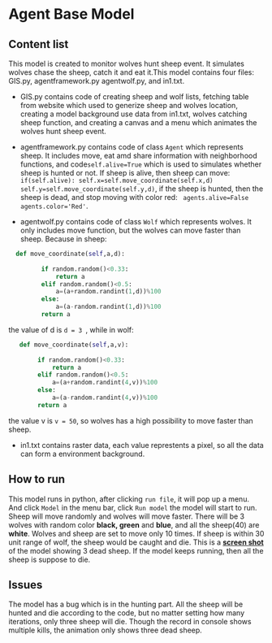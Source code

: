 # Agent Base Model


## Content list
This model is created to monitor wolves hunt sheep event. It simulates wolves chase the sheep, catch it and eat it.This model contains four files: GIS.py, agentframework.py agentwolf.py, and in1.txt.

- GIS.py contains code of creating sheep and wolf lists, fetching table from website which used to generize sheep and wolves location, creating a model background use data from in1.txt, wolves catching sheep function,  and creating a canvas and a menu which animates the wolves hunt sheep event.

- agentframework.py contains code of class `Agent` which represents sheep. It includes move, eat amd share information with neighborhood functions, and code`self.alive=True` which is used to simulates whether sheep is hunted or not. If sheep is alive, then sheep can move: ```if(self.alive):
           self.x=self.move_coordinate(self.x,d)
           self.y=self.move_coordinate(self.y,d)```, if the sheep is hunted, then the sheep is dead, and stop moving with color red: ` agents.alive=False
         agents.color='Red'`.

- agentwolf.py contains code of class `Wolf` which represents wolves. It only includes move function, but the wolves can move faster than sheep. Because in sheep:
    
 ```python 
   def move_coordinate(self,a,d):
     
          if random.random()<0.33:
              return a
          elif random.random()<0.5:
              a=(a+random.randint(1,d))%100
          else:
              a=(a-random.randint(1,d))%100
          return a 
```
 the value of d is `d = 3 `, while in wolf:
  ```python
     def move_coordinate(self,a,v):
       
          if random.random()<0.33:
              return a
          elif random.random()<0.5:
              a=(a+random.randint(4,v))%100
          else:
              a=(a-random.randint(4,v))%100
          return a
```
  the value v is `v = 50`, so wolves has a high possibility to move faster than sheep.

- in1.txt contains raster data, each value represtents a pixel, so all the data can form a environment background.

## How to run
This model runs in python, after clicking `run file`, it will pop up a menu. And click `Model` in the menu bar, click `Run model` the model will start to run. Sheep will move randomly and wolves will move faster. There will be 3 wolves with random color **black, green** and **blue**, and all the sheep(40) are **white**. Wolves and sheep are set to move only 10 times. If sheep is within 30 unit range of wolf, the sheep would be caught and die. This is a **[screen shot](hunting.png)** of the model showing 3 dead sheep. If the model keeps running, then all the sheep is suppose to die.

## Issues
The model has a bug which is in the hunting part. All the sheep will be hunted and die according to the code, but no matter setting how many iterations, only three sheep will die. Though the record in console shows multiple kills, the animation only shows three dead sheep.


